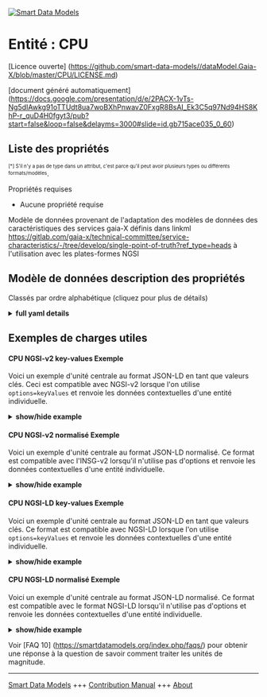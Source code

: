 <!-- 10-Header -->  
[![Smart Data Models](https://smartdatamodels.org/wp-content/uploads/2022/01/SmartDataModels_logo.png "Logo")](https://smartdatamodels.org)  
Entité : CPU  
============<!-- /10-Header -->  
<!-- 15-License -->  
[Licence ouverte] (https://github.com/smart-data-models//dataModel.Gaia-X/blob/master/CPU/LICENSE.md)  
[document généré automatiquement] (https://docs.google.com/presentation/d/e/2PACX-1vTs-Ng5dIAwkg91oTTUdt8ua7woBXhPnwavZ0FxgR8BsAI_Ek3C5q97Nd94HS8KhP-r_quD4H0fgyt3/pub?start=false&loop=false&delayms=3000#slide=id.gb715ace035_0_60)  
<!-- /15-License -->  
<!-- 20-Description -->  
<!-- /20-Description -->  
<!-- 30-PropertiesList -->  

## Liste des propriétés  

<sup><sub>[*] S'il n'y a pas de type dans un attribut, c'est parce qu'il peut avoir plusieurs types ou différents formats/modèles</sub></sup>.  
<!-- /30-PropertiesList -->  
<!-- 35-RequiredProperties -->  
Propriétés requises  
- Aucune propriété requise  <!-- /35-RequiredProperties -->  
<!-- 40-NotesYaml -->  
Modèle de données provenant de l'adaptation des modèles de données des caractéristiques des services gaia-X définis dans linkml https://gitlab.com/gaia-x/technical-committee/service-characteristics/-/tree/develop/single-point-of-truth?ref_type=heads à l'utilisation avec les plates-formes NGSI  
<!-- /40-NotesYaml -->  
<!-- 50-DataModelHeader -->  
## Modèle de données description des propriétés  
Classés par ordre alphabétique (cliquez pour plus de détails)  
<!-- /50-DataModelHeader -->  
<!-- 60-ModelYaml -->  
<details><summary><strong>full yaml details</strong></summary>    
```yaml  
CPU:    
  description: Computational processing unit of virtual and physical machines.    
  properties:    
    address:    
      description: The mailing address    
      properties:    
        addressCountry:    
          description: 'The country. For example, Spain'    
          type: string    
          x-ngsi:    
            model: https://schema.org/addressCountry    
            type: Property    
        addressLocality:    
          description: 'The locality in which the street address is, and which is in the region'    
          type: string    
          x-ngsi:    
            model: https://schema.org/addressLocality    
            type: Property    
        addressRegion:    
          description: 'The region in which the locality is, and which is in the country'    
          type: string    
          x-ngsi:    
            model: https://schema.org/addressRegion    
            type: Property    
        district:    
          description: 'A district is a type of administrative division that, in some countries, is managed by the local government'    
          type: string    
          x-ngsi:    
            type: Property    
        postOfficeBoxNumber:    
          description: 'The post office box number for PO box addresses. For example, 03578'    
          type: string    
          x-ngsi:    
            model: https://schema.org/postOfficeBoxNumber    
            type: Property    
        postalCode:    
          description: 'The postal code. For example, 24004'    
          type: string    
          x-ngsi:    
            model: https://schema.org/https://schema.org/postalCode    
            type: Property    
        streetAddress:    
          description: The street address    
          type: string    
          x-ngsi:    
            model: https://schema.org/streetAddress    
            type: Property    
        streetNr:    
          description: Number identifying a specific property on a public street    
          type: string    
          x-ngsi:    
            type: Property    
      type: object    
      x-ngsi:    
        model: https://schema.org/address    
        type: Property    
    alternateName:    
      description: An alternative name for this item    
      type: string    
      x-ngsi:    
        type: Property    
    areaServed:    
      description: The geographic area where a service or offered item is provided    
      type: string    
      x-ngsi:    
        model: https://schema.org/Text    
        type: Property    
    baseFrequency:    
      description: Base frequency of the CPU.    
      type: number    
      x-ngsi:    
        type: Property    
    boostFrequency:    
      description: Boost frequency of the CPU.    
      type: number    
      x-ngsi:    
        type: Property    
    cpuArchitecture:    
      description: 'Architecture of CPU as defined per .name string of structure static const X86CPUDefinition builtin_x86_defs defined in https://gitlab.com/qemu-project/qemu/-/blob/master/target/i386/cpu.c. Non-listed architectures to be designated as ''other''Enum:''x86-32'', ''x86-64'', ''AArch-32'', ''AArch-64'', ''RISC-V'', ''Other'''    
      enum:    
        - x86-32    
        - x86-64    
        - AArch-32    
        - AArch-64    
        - RISC-V    
        - Other    
      type: string    
      x-ngsi:    
        type: Property    
    cpuFlag:    
      description: 'CPU flags as documented by lscpu and defined in https://github.com/torvalds/linux/blob/master/tools/arch/x86/include/asm/cpufeatures.h. Non-listed flags to be designated as ''other''.'    
      items:    
        type: string    
      type: array    
      x-ngsi:    
        type: Property    
    dataProvider:    
      description: A sequence of characters identifying the provider of the harmonised data entity    
      type: string    
      x-ngsi:    
        type: Property    
    dateCreated:    
      description: Entity creation timestamp. This will usually be allocated by the storage platform    
      format: date-time    
      type: string    
      x-ngsi:    
        type: Property    
    dateModified:    
      description: Timestamp of the last modification of the entity. This will usually be allocated by the storage platform    
      format: date-time    
      type: string    
      x-ngsi:    
        type: Property    
    description:    
      description: A description of this item    
      type: string    
      x-ngsi:    
        type: Property    
    id:    
      anyOf:    
        - description: Identifier format of any NGSI entity    
          maxLength: 256    
          minLength: 1    
          pattern: ^[\w\-\.\{\}\$\+\*\[\]`|~^@!,:\\]+$    
          type: string    
          x-ngsi:    
            type: Property    
        - description: Identifier format of any NGSI entity    
          format: uri    
          type: string    
          x-ngsi:    
            type: Property    
      description: Unique identifier of the entity    
      x-ngsi:    
        type: Property    
    lastLevelCacheSize:    
      description: Last Level Cache size of the CPU.    
      type: number    
      x-ngsi:    
        type: Property    
    location:    
      description: 'Geojson reference to the item. It can be Point, LineString, Polygon, MultiPoint, MultiLineString or MultiPolygon'    
      oneOf:    
        - description: Geojson reference to the item. Point    
          properties:    
            bbox:    
              items:    
                type: number    
              minItems: 4    
              type: array    
            coordinates:    
              items:    
                type: number    
              minItems: 2    
              type: array    
            type:    
              enum:    
                - Point    
              type: string    
          required:    
            - type    
            - coordinates    
          title: GeoJSON Point    
          type: object    
          x-ngsi:    
            type: GeoProperty    
        - description: Geojson reference to the item. LineString    
          properties:    
            bbox:    
              items:    
                type: number    
              minItems: 4    
              type: array    
            coordinates:    
              items:    
                items:    
                  type: number    
                minItems: 2    
                type: array    
              minItems: 2    
              type: array    
            type:    
              enum:    
                - LineString    
              type: string    
          required:    
            - type    
            - coordinates    
          title: GeoJSON LineString    
          type: object    
          x-ngsi:    
            type: GeoProperty    
        - description: Geojson reference to the item. Polygon    
          properties:    
            bbox:    
              items:    
                type: number    
              minItems: 4    
              type: array    
            coordinates:    
              items:    
                items:    
                  items:    
                    type: number    
                  minItems: 2    
                  type: array    
                minItems: 4    
                type: array    
              type: array    
            type:    
              enum:    
                - Polygon    
              type: string    
          required:    
            - type    
            - coordinates    
          title: GeoJSON Polygon    
          type: object    
          x-ngsi:    
            type: GeoProperty    
        - description: Geojson reference to the item. MultiPoint    
          properties:    
            bbox:    
              items:    
                type: number    
              minItems: 4    
              type: array    
            coordinates:    
              items:    
                items:    
                  type: number    
                minItems: 2    
                type: array    
              type: array    
            type:    
              enum:    
                - MultiPoint    
              type: string    
          required:    
            - type    
            - coordinates    
          title: GeoJSON MultiPoint    
          type: object    
          x-ngsi:    
            type: GeoProperty    
        - description: Geojson reference to the item. MultiLineString    
          properties:    
            bbox:    
              items:    
                type: number    
              minItems: 4    
              type: array    
            coordinates:    
              items:    
                items:    
                  items:    
                    type: number    
                  minItems: 2    
                  type: array    
                minItems: 2    
                type: array    
              type: array    
            type:    
              enum:    
                - MultiLineString    
              type: string    
          required:    
            - type    
            - coordinates    
          title: GeoJSON MultiLineString    
          type: object    
          x-ngsi:    
            type: GeoProperty    
        - description: Geojson reference to the item. MultiLineString    
          properties:    
            bbox:    
              items:    
                type: number    
              minItems: 4    
              type: array    
            coordinates:    
              items:    
                items:    
                  items:    
                    items:    
                      type: number    
                    minItems: 2    
                    type: array    
                  minItems: 4    
                  type: array    
                type: array    
              type: array    
            type:    
              enum:    
                - MultiPolygon    
              type: string    
          required:    
            - type    
            - coordinates    
          title: GeoJSON MultiPolygon    
          type: object    
          x-ngsi:    
            type: GeoProperty    
      x-ngsi:    
        type: GeoProperty    
    name:    
      description: The name of this item    
      type: string    
      x-ngsi:    
        type: Property    
    numberOfCores:    
      description: Number of cores of the CPU.    
      minimum: 1    
      type: number    
      x-ngsi:    
        type: Property    
    numberOfThreads:    
      description: Number of threads of the CPU.    
      minimum: 1    
      type: number    
      x-ngsi:    
        type: Property    
    owner:    
      description: A List containing a JSON encoded sequence of characters referencing the unique Ids of the owner(s)    
      items:    
        anyOf:    
          - description: Identifier format of any NGSI entity    
            maxLength: 256    
            minLength: 1    
            pattern: ^[\w\-\.\{\}\$\+\*\[\]`|~^@!,:\\]+$    
            type: string    
            x-ngsi:    
              type: Property    
          - description: Identifier format of any NGSI entity    
            format: uri    
            type: string    
            x-ngsi:    
              type: Property    
        description: Unique identifier of the entity    
        x-ngsi:    
          type: Property    
      type: array    
      x-ngsi:    
        type: Property    
    seeAlso:    
      description: list of uri pointing to additional resources about the item    
      oneOf:    
        - items:    
            format: uri    
            type: string    
          minItems: 1    
          type: array    
        - format: uri    
          type: string    
      x-ngsi:    
        type: Property    
    smtEnabled:    
      description: 'Is simultaneous multithreading (SMT) or hyper threading (HT) active in this CPU? Default ''False''.'    
      type: boolean    
      x-ngsi:    
        type: Property    
    source:    
      description: 'A sequence of characters giving the original source of the entity data as a URL. Recommended to be the fully qualified domain name of the source provider, or the URL to the source object'    
      type: string    
      x-ngsi:    
        type: Property    
    thermalDesignPower:    
      description: CPU Thermal Design Power.    
      type: number    
      x-ngsi:    
        type: Property    
    type:    
      description: NGSI entity type. It has to be CPU    
      enum:    
        - CPU    
      type: string    
      x-ngsi:    
        type: Property    
  required:    
    - id    
    - type    
  type: object    
  x-derived-from: https://gitlab.com/gaia-x/technical-committee/service-characteristics/-/tree/develop/single-point-of-truth    
  x-disclaimer: 'Redistribution and use in source and binary forms, with or without modification, are permitted  provided that the license conditions are met. Copyleft (c) 2024 Contributors to Smart Data Models Program'    
  x-license-url: https://github.com/smart-data-models/dataModel.Gaia-X/blob/master/CPU/LICENSE.md    
  x-model-schema: https://smart-data-models.github.io/dataModel.Gaia-X/CPU/schema.json    
  x-model-tags: Gaia-X    
  x-version: 0.0.1    
```  
</details>    
<!-- /60-ModelYaml -->  
<!-- 70-MiddleNotes -->  
<!-- /70-MiddleNotes -->  
<!-- 80-Examples -->  
## Exemples de charges utiles  
#### CPU NGSI-v2 key-values Exemple  
Voici un exemple d'unité centrale au format JSON-LD en tant que valeurs clés. Ceci est compatible avec NGSI-v2 lorsque l'on utilise `options=keyValues` et renvoie les données contextuelles d'une entité individuelle.  
<details><summary><strong>show/hide example</strong></summary>    
```json  
{  
  "id": "urn:ngsi-ld:CPU:id:BMSZ:55859332",  
  "type": "CPU",  
  "dateCreated": "2015-05-04T16:10:32Z",  
  "dateModified": "2008-02-12T00:15:56Z",  
  "source": "",  
  "name": "Basic CPU",  
  "alternateName": "",  
  "description": "",  
  "dataProvider": "",  
  "owner": [  
    "urn:ngsi-ld:CPU:items:YGYU:19193177",  
    "urn:ngsi-ld:CPU:items:LFVY:28632153"  
  ],  
  "seeAlso": [  
    ""  
  ],  
  "location": {  
    "type": "Point",  
    "coordinates": [  
      50.8484048,  
      4.3671841  
    ]  
  },  
  "address": {  
    "streetAddress": "Avenue des Arts",  
    "addressLocality": "Brussels",  
    "addressRegion": "Stay ",  
    "addressCountry": "Belgium",  
    "postalCode": "1210",  
    "postOfficeBoxNumber": "",  
    "streetNr": "6-9",  
    "district": ""  
  },  
  "areaServed": "Europe",  
  "cpuArchitecture": "x86-32",  
  "cpuFlag": [  
    "Carry"  
  ],  
  "smtEnabled": true,  
  "numberOfCores": 1,  
  "numberOfThreads": 32,  
  "baseFrequency": 20,  
  "boostFrequency": 40,  
  "lastLevelCacheSize": 2,  
  "thermalDesignPower": 5  
}  
```  
</details>  
#### CPU NGSI-v2 normalisé Exemple  
Voici un exemple d'unité centrale au format JSON-LD normalisé. Ce format est compatible avec l'INSG-v2 lorsqu'il n'utilise pas d'options et renvoie les données contextuelles d'une entité individuelle.  
<details><summary><strong>show/hide example</strong></summary>    
```json  
{  
  "id": "urn:ngsi-ld:CPU:id:BMSZ:55859332",  
  "type": "CPU",  
  "dateCreated": {  
    "type": "Date-Time",  
    "value": "2015-05-04T16:10:32Z"  
  },  
  "dateModified": {  
    "type": "Date-Time",  
    "value": "2008-02-12T00:15:56Z"  
  },  
  "source": {  
    "type": "Text",  
    "value": ""  
  },  
  "name": {  
    "type": "Text",  
    "value": "Basic CPU"  
  },  
  "alternateName": {  
    "type": "Text",  
    "value": ""  
  },  
  "description": {  
    "type": "Text",  
    "value": ""  
  },  
  "dataProvider": {  
    "type": "Text",  
    "value": ""  
  },  
  "owner": {  
    "type": "array",  
    "value": [  
      "urn:ngsi-ld:CPU:items:YGYU:19193177",  
      "urn:ngsi-ld:CPU:items:LFVY:28632153"  
    ]  
  },  
  "seeAlso": {  
    "type": "array",  
    "value": [  
      ""  
    ]  
  },  
  "location": {  
    "type": "geo:json",  
    "value": {  
      "type": "Point",  
      "coordinates": [  
        50.8484048,  
        4.3671841  
      ]  
    }  
  },  
  "address": {  
    "type": "StructuredValue",  
    "value": {  
      "streetAddress": "Avenue des Arts",  
      "addressLocality": "Brussels",  
      "addressRegion": "Stay ",  
      "addressCountry": "Belgium",  
      "postalCode": "1210",  
      "postOfficeBoxNumber": "",  
      "streetNr": "6-9",  
      "district": ""  
    }  
  },  
  "areaServed": {  
    "type": "Text",  
    "value": "Europe"  
  },  
  "cpuArchitecture": {  
    "type": "Text",  
    "value": "x86-32"  
  },  
  "cpuFlag": {  
    "type": "array",  
    "value": [  
      "Carry"  
    ]  
  },  
  "smtEnabled": {  
    "type": "Boolean",  
    "value": true  
  },  
  "numberOfCores": {  
    "type": "Number",  
    "value": 1  
  },  
  "numberOfThreads": {  
    "type": "Number",  
    "value": 32  
  },  
  "baseFrequency": {  
    "type": "Number",  
    "value": 20  
  },  
  "boostFrequency": {  
    "type": "Number",  
    "value": 40  
  },  
  "lastLevelCacheSize": {  
    "type": "Number",  
    "value": 2  
  },  
  "thermalDesignPower": {  
    "type": "Number",  
    "value": 5  
  }  
}  
```  
</details>  
#### CPU NGSI-LD key-values Exemple  
Voici un exemple d'unité centrale au format JSON-LD en tant que valeurs clés. Ce format est compatible avec NGSI-LD lorsque l'on utilise `options=keyValues` et renvoie les données contextuelles d'une entité individuelle.  
<details><summary><strong>show/hide example</strong></summary>    
```json  
{  
  "id": "urn:ngsi-ld:CPU:id:BMSZ:55859332",  
  "type": "CPU",  
  "dateCreated": "2015-05-04T16:10:32Z",  
  "dateModified": "2008-02-12T00:15:56Z",  
  "source": "",  
  "name": "Basic CPU",  
  "alternateName": "",  
  "description": "",  
  "dataProvider": "",  
  "owner": [  
    "urn:ngsi-ld:CPU:items:YGYU:19193177",  
    "urn:ngsi-ld:CPU:items:LFVY:28632153"  
  ],  
  "seeAlso": [  
    ""  
  ],  
  "location": {  
    "type": "Point",  
    "coordinates": [  
      50.8484048,  
      4.3671841  
    ]  
  },  
  "address": {  
    "streetAddress": "Avenue des Arts",  
    "addressLocality": "Brussels",  
    "addressRegion": "Stay ",  
    "addressCountry": "Belgium",  
    "postalCode": "1210",  
    "postOfficeBoxNumber": "",  
    "streetNr": "6-9",  
    "district": ""  
  },  
  "areaServed": "Europe",  
  "cpuArchitecture": "x86-32",  
  "cpuFlag": [  
    "Carry"  
  ],  
  "smtEnabled": true,  
  "numberOfCores": 1,  
  "numberOfThreads": 32,  
  "baseFrequency": 20,  
  "boostFrequency": 40,  
  "lastLevelCacheSize": 2,  
  "thermalDesignPower": 5,  
  "@context": [  
    "https://smart-data-models.github.io/dataModel.Gaia-X/context.jsonld"  
  ]  
}  
```  
</details>  
#### CPU NGSI-LD normalisé Exemple  
Voici un exemple d'unité centrale au format JSON-LD normalisé. Ce format est compatible avec le format NGSI-LD lorsqu'il n'utilise pas d'options et renvoie les données contextuelles d'une entité individuelle.  
<details><summary><strong>show/hide example</strong></summary>    
```json  
{  
  "id": "urn:ngsi-ld:CPU:id:BMSZ:55859332",  
  "type": "CPU",  
  "dateCreated": {  
    "type": "Property",  
    "value": {  
      "@type": "DateTime",  
      "@value": "2015-05-04T16:10:32Z"  
    }  
  },  
  "dateModified": {  
    "type": "Property",  
    "value": {  
      "@type": "DateTime",  
      "@value": "2008-02-12T00:15:56Z"  
    }  
  },  
  "source": {  
    "type": "Property",  
    "value": ""  
  },  
  "name": {  
    "type": "Property",  
    "value": "Basic CPU"  
  },  
  "alternateName": {  
    "type": "Property",  
    "value": ""  
  },  
  "description": {  
    "type": "Property",  
    "value": ""  
  },  
  "dataProvider": {  
    "type": "Property",  
    "value": ""  
  },  
  "owner": {  
    "type": "Property",  
    "value": [  
      "urn:ngsi-ld:CPU:items:YGYU:19193177",  
      "urn:ngsi-ld:CPU:items:LFVY:28632153"  
    ]  
  },  
  "seeAlso": {  
    "type": "Property",  
    "value": [  
      ""  
    ]  
  },  
  "location": {  
    "type": "GeoProperty",  
    "value": {  
      "type": "Point",  
      "coordinates": [  
        50.8484048,  
        4.3671841  
      ]  
    }  
  },  
  "address": {  
    "type": "Property",  
    "value": {  
      "streetAddress": "Avenue des Arts",  
      "addressLocality": "Brussels",  
      "addressRegion": "Stay ",  
      "addressCountry": "Belgium",  
      "postalCode": "1210",  
      "postOfficeBoxNumber": "",  
      "streetNr": "6-9",  
      "district": ""  
    }  
  },  
  "areaServed": {  
    "type": "Property",  
    "value": "Europe"  
  },  
  "cpuArchitecture": {  
    "type": "Property",  
    "value": "x86-32"  
  },  
  "cpuFlag": {  
    "type": "Property",  
    "value": [  
      "Carry"  
    ]  
  },  
  "smtEnabled": {  
    "type": "Property",  
    "value": true  
  },  
  "numberOfCores": {  
    "type": "Property",  
    "value": 1  
  },  
  "numberOfThreads": {  
    "type": "Property",  
    "value": 32  
  },  
  "baseFrequency": {  
    "type": "Property",  
    "value": 20,  
    "unitCode": "Mhz"  
  },  
  "boostFrequency": {  
    "type": "Property",  
    "value": 40,  
    "unitCode": "Mhz"  
  },  
  "lastLevelCacheSize": {  
    "type": "Property",  
    "value": 2  
  },  
  "thermalDesignPower": {  
    "type": "Property",  
    "value": 5,  
    "unitCode": "Wat"  
  },  
  "@context": [  
    "https://smart-data-models.github.io/dataModel.Gaia-X/context.jsonld"  
  ]  
}  
```  
</details><!-- /80-Examples -->  
<!-- 90-FooterNotes -->  
<!-- /90-FooterNotes -->  
<!-- 95-Units -->  
Voir [FAQ 10] (https://smartdatamodels.org/index.php/faqs/) pour obtenir une réponse à la question de savoir comment traiter les unités de magnitude.  
<!-- /95-Units -->  
<!-- 97-LastFooter -->  
---  
[Smart Data Models](https://smartdatamodels.org) +++ [Contribution Manual](https://bit.ly/contribution_manual) +++ [About](https://bit.ly/Introduction_SDM)<!-- /97-LastFooter -->  
